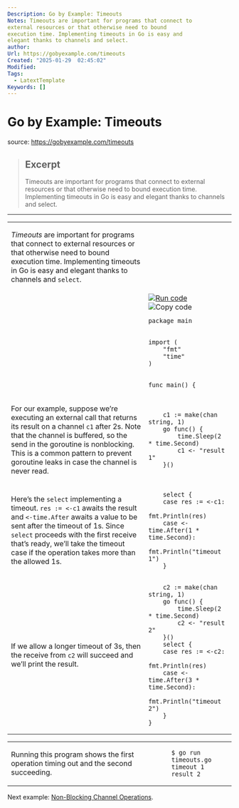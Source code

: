 ```yaml
---
Description: Go by Example: Timeouts
Notes: Timeouts are important for programs that connect to
external resources or that otherwise need to bound
execution time. Implementing timeouts in Go is easy and
elegant thanks to channels and select.
author: 
Url: https://gobyexample.com/timeouts
Created: "2025-01-29  02:45:02"
Modified: 
Tags:
  - LatextTemplate
Keywords: []
---
```


# Go by Example: Timeouts

source: https://gobyexample.com/timeouts

> ## Excerpt
> Timeouts are important for programs that connect to
external resources or that otherwise need to bound
execution time. Implementing timeouts in Go is easy and
elegant thanks to channels and select.

---
<table><tbody><tr><td><p><em>Timeouts</em> are important for programs that connect to external resources or that otherwise need to bound execution time. Implementing timeouts in Go is easy and elegant thanks to channels and <code>select</code>.</p></td><td></td></tr><tr><td></td><td><a href="https://go.dev/play/p/gyr0NbVKBVf"><img title="Run code" src="https://gobyexample.com/play.png"></a><img title="Copy code" src="https://gobyexample.com/clipboard.png"><pre><code><span><span><span>package</span> <span>main</span></span></span></code></pre></td></tr><tr><td></td><td><pre><code><span><span><span>import</span> <span>(</span>
</span></span><span><span>    <span>"fmt"</span>
</span></span><span><span>    <span>"time"</span>
</span></span><span><span><span>)</span></span></span></code></pre></td></tr><tr><td></td><td><pre><code><span><span><span>func</span> <span>main</span><span>()</span> <span>{</span></span></span></code></pre></td></tr><tr><td><p>For our example, suppose we’re executing an external call that returns its result on a channel <code>c1</code> after 2s. Note that the channel is buffered, so the send in the goroutine is nonblocking. This is a common pattern to prevent goroutine leaks in case the channel is never read.</p></td><td><pre><code><span><span>    <span>c1</span> <span>:=</span> <span>make</span><span>(</span><span>chan</span> <span>string</span><span>,</span> <span>1</span><span>)</span>
</span></span><span><span>    <span>go</span> <span>func</span><span>()</span> <span>{</span>
</span></span><span><span>        <span>time</span><span>.</span><span>Sleep</span><span>(</span><span>2</span> <span>*</span> <span>time</span><span>.</span><span>Second</span><span>)</span>
</span></span><span><span>        <span>c1</span> <span>&lt;-</span> <span>"result 1"</span>
</span></span><span><span>    <span>}()</span></span></span></code></pre></td></tr><tr><td><p>Here’s the <code>select</code> implementing a timeout. <code>res := &lt;-c1</code> awaits the result and <code>&lt;-time.After</code> awaits a value to be sent after the timeout of 1s. Since <code>select</code> proceeds with the first receive that’s ready, we’ll take the timeout case if the operation takes more than the allowed 1s.</p></td><td><pre><code><span><span>    <span>select</span> <span>{</span>
</span></span><span><span>    <span>case</span> <span>res</span> <span>:=</span> <span>&lt;-</span><span>c1</span><span>:</span>
</span></span><span><span>        <span>fmt</span><span>.</span><span>Println</span><span>(</span><span>res</span><span>)</span>
</span></span><span><span>    <span>case</span> <span>&lt;-</span><span>time</span><span>.</span><span>After</span><span>(</span><span>1</span> <span>*</span> <span>time</span><span>.</span><span>Second</span><span>):</span>
</span></span><span><span>        <span>fmt</span><span>.</span><span>Println</span><span>(</span><span>"timeout 1"</span><span>)</span>
</span></span><span><span>    <span>}</span></span></span></code></pre></td></tr><tr><td><p>If we allow a longer timeout of 3s, then the receive from <code>c2</code> will succeed and we’ll print the result.</p></td><td><pre><code><span><span>    <span>c2</span> <span>:=</span> <span>make</span><span>(</span><span>chan</span> <span>string</span><span>,</span> <span>1</span><span>)</span>
</span></span><span><span>    <span>go</span> <span>func</span><span>()</span> <span>{</span>
</span></span><span><span>        <span>time</span><span>.</span><span>Sleep</span><span>(</span><span>2</span> <span>*</span> <span>time</span><span>.</span><span>Second</span><span>)</span>
</span></span><span><span>        <span>c2</span> <span>&lt;-</span> <span>"result 2"</span>
</span></span><span><span>    <span>}()</span>
</span></span><span><span>    <span>select</span> <span>{</span>
</span></span><span><span>    <span>case</span> <span>res</span> <span>:=</span> <span>&lt;-</span><span>c2</span><span>:</span>
</span></span><span><span>        <span>fmt</span><span>.</span><span>Println</span><span>(</span><span>res</span><span>)</span>
</span></span><span><span>    <span>case</span> <span>&lt;-</span><span>time</span><span>.</span><span>After</span><span>(</span><span>3</span> <span>*</span> <span>time</span><span>.</span><span>Second</span><span>):</span>
</span></span><span><span>        <span>fmt</span><span>.</span><span>Println</span><span>(</span><span>"timeout 2"</span><span>)</span>
</span></span><span><span>    <span>}</span>
</span></span><span><span><span>}</span></span></span></code></pre></td></tr></tbody></table>

<table><tbody><tr><td><p>Running this program shows the first operation timing out and the second succeeding.</p></td><td><pre><code><span><span><span>$</span> go run timeouts.go 
</span></span><span><span><span>timeout 1
</span></span></span><span><span><span>result 2</span></span></span></code></pre></td></tr></tbody></table>

Next example: [Non-Blocking Channel Operations](https://gobyexample.com/non-blocking-channel-operations).
